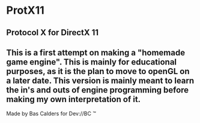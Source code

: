 # ProtX11
## Protocol X for DirectX 11
This is a first attempt on making a "homemade game engine". This is mainly for educational purposes, as it is the plan to move to openGL on a later date. This version is mainly meant to learn the in's and outs of engine programming before making my own interpretation of it.
---
Made by Bas Calders for Dev://BC :tm: 
